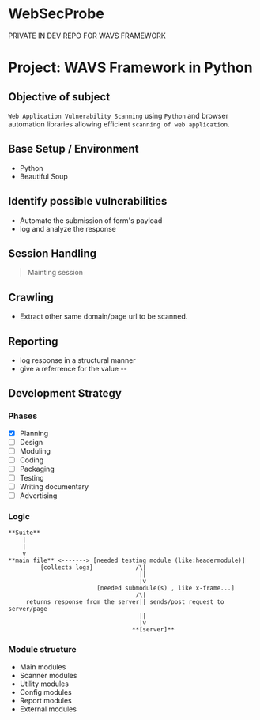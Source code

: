 # WebSecProbe
PRIVATE IN DEV REPO FOR WAVS FRAMEWORK
# Project: WAVS Framework in Python
## Objective of subject
`Web Application Vulnerability Scanning` using `Python` and browser automation libraries allowing efficient `scanning of web application`.
## Base Setup / Environment
- Python
- Beautiful Soup
## Identify possible vulnerabilities
- Automate the submission of form's payload
- log and analyze the response
## Session Handling
> Mainting session
## Crawling
- Extract other same domain/page url to be scanned.
## Reporting
- log response in a structural manner 
- give a referrence for the value
--
## Development Strategy
### Phases
  - [x] Planning
  - [ ] Design
  - [ ] Moduling
  - [ ] Coding
  - [ ] Packaging
  - [ ] Testing
  - [ ] Writing documentary
  - [ ] Advertising
### Logic
```
**Suite**
    |
    |
    v
**main file** <-------> [needed testing module (like:headermodule)]
         {collects logs}            /\|
                                     ||
                                     |v
                         [needed submodule(s) , like x-frame...]
                                    /\|
     returns response from the server|| sends/post request to server/page
                                     ||
                                     |v
                                   **[server]**
```
### Module structure
- Main modules
- Scanner modules
- Utility modules
- Config modules
- Report modules
- External modules
